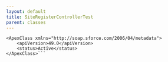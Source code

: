 ```yaml
---
layout: default
title: SiteRegisterControllerTest
parent: classes
---
```


```<?xml version="1.0" encoding="UTF-8"?>
<ApexClass xmlns="http://soap.sforce.com/2006/04/metadata">
    <apiVersion>49.0</apiVersion>
    <status>Active</status>
</ApexClass>```
